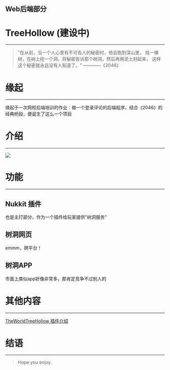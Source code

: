 ## Web后端部分

# TreeHollow (建设中) 

---

> "在从前，当一个人心里有不可告人的秘密时，他会跑到深山里，
> 找一棵树，在树上挖一个洞，将秘密告诉那个树洞，然后再用泥土封起来，
> 这样这个秘密就永远没有人知道了。"
> ————《2046》

# 缘起

---
缘起于一次网校后端培训的作业：做一个登录评论的后端程序，结合《2046》的经典桥段，便诞生了这么一个项目

# 介绍

---

![](https://gitee.com/iGxnon/image-host/raw/master/pic-go/TreeHollow_notransparent.png)

# 功能

---

## Nukkit 插件

也是主打部分，作为一个插件给玩家提供"树洞服务"

## 树洞网页

emmm，跨平台！

## 树洞APP

市面上类似app好像非常多，那肯定竞争不过别人的

# 其他内容

---

[TheWorldTreeHollow 插件介绍]()

# 结语

---

> Hope you enjoy.
